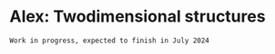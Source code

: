 # Alex: Twodimensional structures

```{warning}
Work in progress, expected to finish in July 2024
```
